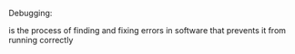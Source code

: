 Debugging:

is the process of finding and fixing errors in software that prevents it from running correctly
